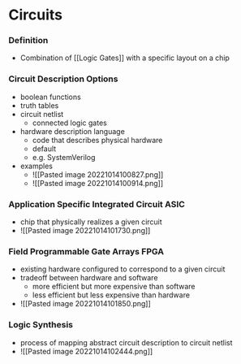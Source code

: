 # Circuits
### Definition
+ Combination of [[Logic Gates]] with a specific layout on a chip

### Circuit Description Options
+ boolean functions
+ truth tables
+ circuit netlist
	+ connected logic gates
+ hardware description language
	+ code that describes physical hardware
	+ default
	+ e.g. SystemVerilog
+ examples
	+ ![[Pasted image 20221014100827.png]]
	+ ![[Pasted image 20221014100914.png]]


### Application Specific Integrated Circuit ASIC
+ chip that physically realizes a given circuit
+ ![[Pasted image 20221014101730.png]]

### Field Programmable Gate Arrays FPGA
+ existing hardware configured to correspond to a given circuit
+ tradeoff between hardware and software
	+ more efficient but more expensive than software
	+ less efficient but less expensive than hardware
+ ![[Pasted image 20221014101850.png]]

### Logic Synthesis
+ process of mapping abstract circuit description to circuit netlist
+ ![[Pasted image 20221014102444.png]]